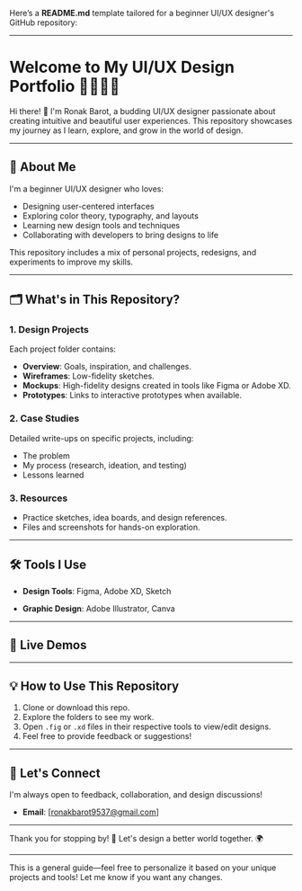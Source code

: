 Here’s a **README.md** template tailored for a beginner UI/UX designer's GitHub repository: 

---

# Welcome to My UI/UX Design Portfolio 👩‍🎨👨‍🎨

Hi there! 👋 I'm Ronak Barot, a budding UI/UX designer passionate about creating intuitive and beautiful user experiences. This repository showcases my journey as I learn, explore, and grow in the world of design.

---

## 🌟 About Me  
I'm a beginner UI/UX designer who loves:  
- Designing user-centered interfaces  
- Exploring color theory, typography, and layouts  
- Learning new design tools and techniques  
- Collaborating with developers to bring designs to life  

This repository includes a mix of personal projects, redesigns, and experiments to improve my skills.

---

## 🗂️ What's in This Repository?  

### 1. **Design Projects**  
Each project folder contains:  
- **Overview**: Goals, inspiration, and challenges.  
- **Wireframes**: Low-fidelity sketches.  
- **Mockups**: High-fidelity designs created in tools like Figma or Adobe XD.  
- **Prototypes**: Links to interactive prototypes when available.  

### 2. **Case Studies**  
Detailed write-ups on specific projects, including:  
- The problem  
- My process (research, ideation, and testing)  
- Lessons learned  

### 3. **Resources**  
- Practice sketches, idea boards, and design references.  
- Files and screenshots for hands-on exploration.

---

## 🛠️ Tools I Use  
- **Design Tools**: Figma, Adobe XD, Sketch  
<!-- - **Prototyping**: InVision, Marvel   -->
- **Graphic Design**: Adobe Illustrator, Canva  
<!-- - **Collaboration**: Notion, Slack   -->

---

## 🔗 Live Demos  
<!-- Here are some projects you can explore:  
1. [Project Name](#) – A brief description and the live link.  
2. [Project Name](#) – A brief description and the live link.   -->

---

## 💡 How to Use This Repository  

1. Clone or download this repo.  
2. Explore the folders to see my work.  
3. Open `.fig` or `.xd` files in their respective tools to view/edit designs.  
4. Feel free to provide feedback or suggestions!  

---

## 📧 Let's Connect  
I'm always open to feedback, collaboration, and design discussions!  
<!-- - **Portfolio**: [Your Portfolio Link]   -->
<!-- - **LinkedIn**: [Your LinkedIn Profile]   -->
- **Email**: [ronakbarot9537@gmail.com]  

---

Thank you for stopping by! 🎨 Let's design a better world together. 🌍

---

This is a general guide—feel free to personalize it based on your unique projects and tools! Let me know if you want any changes.
